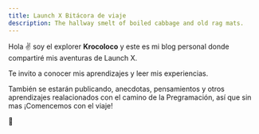 ```yaml
---
title: Launch X Bitácora de viaje
description: The hallway smelt of boiled cabbage and old rag mats.
---
```


Hola ✌️  soy el explorer **Krocoloco** y este es mi blog personal donde compartiré mis aventuras de Launch X.

Te invito a conocer mis aprendizajes y leer mis experiencias.

También se estarán publicando, anecdotas, pensamientos y otros aprendizajes realacionados con el camino de la Pregramación, así que sin mas ¡Comencemos con el viaje!

🚀
